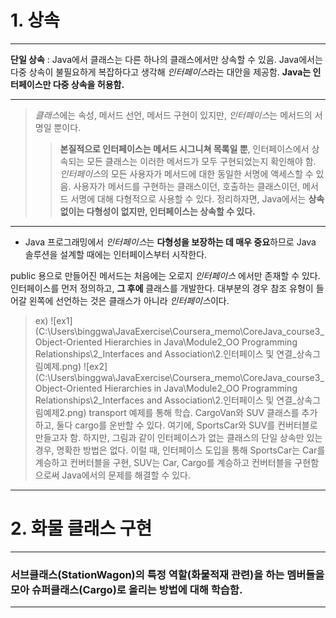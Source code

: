 # **1. 상속**
***
**단일 상속** : Java에서 클래스는 다른 하나의 클래스에서만 상속할 수 있음.
Java에서는 다중 상속이 불필요하게 복잡하다고 생각해 *인터페이스*라는 대안을 제공함.
**Java는 인터페이스만 다중 상속을 허용함.**
***
> *클래스*에는 속성, 메서드 선언, 메서드 구현이 있지만, 
> *인터페이스*는 메서드의 서명일 뿐이다.
>> **본질적으로 인터페이스는 메서드 시그니쳐 목록일 뿐**, 인터페이스에서 상속되는 모든 클래스는 이러한 메서드가 모두 구현되었는지 확인해야 함.
>> *인터페이스*의 모든 사용자가 메서드에 대한 동일한 서명에 액세스할 수 있음. 
>> 사용자가 메서드를 구현하는 클래스이던, 호출하는 클래스이던, 메서드 서명에 대해 다형적으로 사용할 수 있다.
> 정리하자면, Java에서는 **상속 없이는 다형성이 없지만, 인터페이스는 상속할 수 있다.**
***
+ Java 프로그래밍에서 *인터페이스*는 **다형성을 보장하는 데 매우 중요**하므로 Java 솔루션을 설계할 때에는 인터페이스부터 시작한다.

public 용으로 만들어진 메서드는 처음에는 오로지 *인터페이스* 에서만 존재할 수 있다.
인터페이스를 먼저 정의하고, **그 후에** 클래스를 개발한다.
대부분의 경우 참조 유형이 들어갈 왼쪽에 선언하는 것은 클래스가 아니라 *인터페이스*이다.

> ex)
![ex1](C:\Users\binggwa\JavaExercise\Coursera_memo\CoreJava_course3_Object-Oriented Hierarchies in Java\Module2_OO Programming Relationships\2_Interfaces and Association\2.인터페이스 및 연결_상속그림예제.png)
![ex2](C:\Users\binggwa\JavaExercise\Coursera_memo\CoreJava_course3_Object-Oriented Hierarchies in Java\Module2_OO Programming Relationships\2_Interfaces and Association\2.인터페이스 및 연결_상속그림예제2.png)
> transport 예제를 통해 학습.
> CargoVan와 SUV 클래스를 추가하고, 둘다 cargo를 운반할 수 있다.
> 여기에, SportsCar와 SUV를 컨버터블로 만들고자 함. 
> 하지만, 그림과 같이 인터페이스가 없는 클래스의 단일 상속만 있는 경우, 명확한 방법은 없다.
> 이럴 때, 인터페이스 도입을 통해 SportsCar는 Car를 계승하고 컨버터블을 구현, SUV는 Car, Cargo를 계승하고 컨버터블을 구현함으로써 Java에서의 문제를 해결할 수 있다.
***
# **2. 화물 클래스 구현**
***
### 서브클래스(StationWagon)의 특정 역할(화물적재 관련)을 하는 멤버들을 모아 슈퍼클래스(Cargo)로 올리는 방법에 대해 학습함.
***

